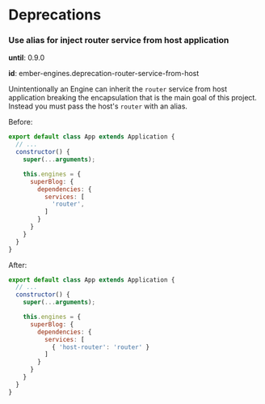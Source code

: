 # Deprecations

### Use alias for inject router service from host application

**until**: 0.9.0

**id**: ember-engines.deprecation-router-service-from-host

Unintentionally an Engine can inherit the `router` service from host application breaking the encapsulation that is the main goal of this project. Instead you must pass the host's `router` with an alias.

Before:

```js
export default class App extends Application {
  // ...
  constructor() {
    super(...arguments);

    this.engines = {
      superBlog: {
        dependencies: {
          services: [
            'router',
          ]
        }
      }
    }
  }
}

```

After:

```js
export default class App extends Application {
  // ...
  constructor() {
    super(...arguments);

    this.engines = {
      superBlog: {
        dependencies: {
          services: [
            { 'host-router': 'router' }
          ]
        }
      }
    }
  }
}

```